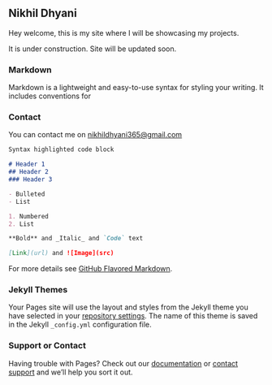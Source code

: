 ## Nikhil Dhyani

Hey welcome, this is my site where I will be showcasing my projects.

It is under construction. Site will be updated soon.

### Markdown

Markdown is a lightweight and easy-to-use syntax for styling your writing. It includes conventions for

### Contact

You can contact me on nikhildhyani365@gmail.com


```markdown
Syntax highlighted code block

# Header 1
## Header 2
### Header 3

- Bulleted
- List

1. Numbered
2. List

**Bold** and _Italic_ and `Code` text

[Link](url) and ![Image](src)
```

For more details see [GitHub Flavored Markdown](https://guides.github.com/features/mastering-markdown/).

### Jekyll Themes

Your Pages site will use the layout and styles from the Jekyll theme you have selected in your [repository settings](https://github.com/NikhilDhyani/nikhildhyani.github.io/settings). The name of this theme is saved in the Jekyll `_config.yml` configuration file.

### Support or Contact

Having trouble with Pages? Check out our [documentation](https://help.github.com/categories/github-pages-basics/) or [contact support](https://github.com/contact) and we’ll help you sort it out.
